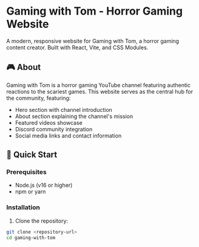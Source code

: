 # Gaming with Tom - Horror Gaming Website

A modern, responsive website for Gaming with Tom, a horror gaming content creator. Built with React, Vite, and CSS Modules.

## 🎮 About

Gaming with Tom is a horror gaming YouTube channel featuring authentic reactions to the scariest games. This website serves as the central hub for the community, featuring:

- Hero section with channel introduction
- About section explaining the channel's mission
- Featured videos showcase
- Discord community integration
- Social media links and contact information

## 🚀 Quick Start

### Prerequisites
- Node.js (v16 or higher)
- npm or yarn

### Installation

1. Clone the repository:
```bash
git clone <repository-url>
cd gaming-with-tom
